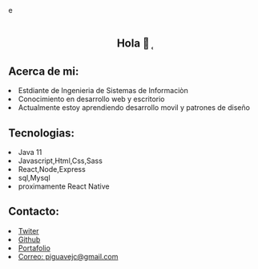 
<main>e 
  <figure align="center">
    <img src"./Copia de Welcome - Made with PosterMyWall.gif" />
   </figure>
  <section>
    <h1 align="center">Hola 👋 ̜</h1>
  </section>
  <section>
    <h1 align="left">Acerca de mi: </h1>
  </section>
  <nav>
    <li> Estdiante de Ingenieria de Sistemas de Informaciòn  </li>
    <li> Conocimiento en desarrollo web y escritorio  </li>
    <li> Actualmente estoy aprendiendo desarrollo movil y patrones de diseño </li>
  </nav>
  
   <section>
    <h1 align="left">Tecnologias: </h1>
  </section>
  <nav>
    <li> Java 11  </li>
    <li> Javascript,Html,Css,Sass  </li>
    <li> React,Node,Express  </li>
    <li> sql,Mysql </li>
    <li> proximamente React Native</li>
  </nav>
  
  
   <section>
    <h1 align="left">Contacto: </h1>
  </section>
  <nav>
    <li> 
      <a href="https://twitter.com/PiguaveJean">Twiter</a>
    </li>
    <li> 
      <a href="https://github.com/jean-carlos-19">Github</a>
    </li>
    <li> 
        <a href="https://devchallenges.io/portfolio/jean-carlos-19">Portafolio</a>
    </li>
    <li> 
       <a href="https://mail.google.com/mail/"> Correo: piguavejc@gmail.com</a>
    </li>
  </nav>
</main>
